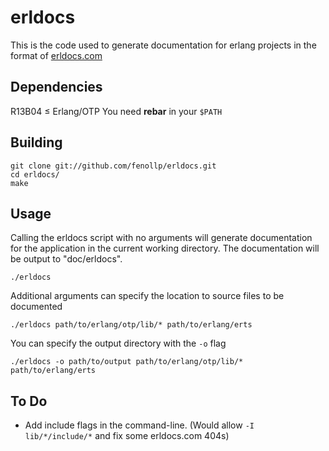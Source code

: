 # erldocs
This is the code used to generate documentation for erlang projects in the format of
[erldocs.com](http://erldocs.com)

## Dependencies
R13B04 ≤ Erlang/OTP
You need **rebar** in your `$PATH`

## Building

    git clone git://github.com/fenollp/erldocs.git
    cd erldocs/
    make

## Usage

Calling the erldocs script with no arguments will generate documentation for the application in the current working directory. The documentation will be output to "doc/erldocs".

    ./erldocs

Additional arguments can specify the location to source files to be documented

    ./erldocs path/to/erlang/otp/lib/* path/to/erlang/erts

You can specify the output directory with the `-o` flag

    ./erldocs -o path/to/output path/to/erlang/otp/lib/* path/to/erlang/erts

## To Do
* Add include flags in the command-line. (Would allow `-I lib/*/include/*` and fix some erldocs.com 404s)
